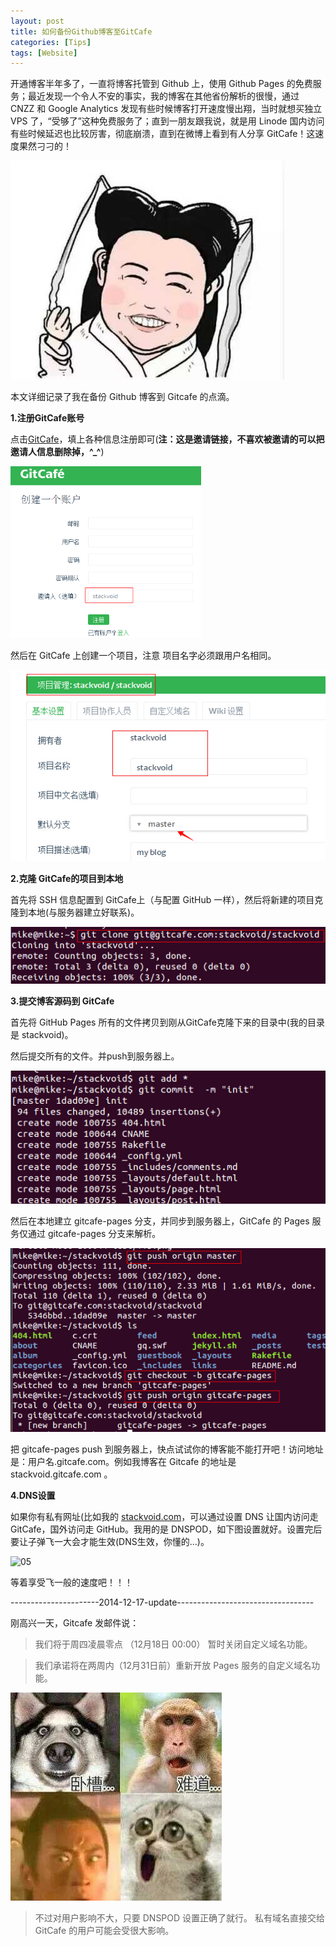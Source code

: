 ```yaml
---
layout: post
title: 如何备份Github博客至GitCafe
categories: [Tips]
tags: [Website]
---
```


开通博客半年多了，一直将博客托管到 Github 上，使用 Github Pages 的免费服务；最近发现一个令人不安的事实，我的博客在其他省份解析的很慢，通过 CNZZ 和 Google Analytics 发现有些时候博客打开速度慢出翔，当时就想买独立 VPS 了，“受够了”这种免费服务了；直到一朋友跟我说，就是用 Linode 国内访问有些时候延迟也比较厉害，彻底崩溃，直到在微博上看到有人分享 GitCafe！这速度果然刁刁的！

![01](/album/2014-12-16-1.jpg)

本文详细记录了我在备份 Github 博客到 Gitcafe 的点滴。

**1.注册GitCafe账号**

点击[GitCafe](http://gitcafe.com/signup?invited_by=stackvoid)，填上各种信息注册即可(**注：这是邀请链接，不喜欢被邀请的可以把邀请人信息删除掉，^_^**)

![02](/album/2014-12-16-1.5.png)

然后在 GitCafe 上创建一个项目，注意 项目名字必须跟用户名相同。

![03](/album/2014-12-16-1.6.jpg)

**2.克隆 GitCafe的项目到本地**

首先将 SSH 信息配置到 GitCafe上（与配置 GitHub 一样），然后将新建的项目克隆到本地(与服务器建立好联系)。

![03](/album/2014-12-16-2.jpg)

**3.提交博客源码到 GitCafe**

首先将 GitHub Pages 所有的文件拷贝到刚从GitCafe克隆下来的目录中(我的目录是 stackvoid)。

然后提交所有的文件。并push到服务器上。

![04](/album/2014-12-16-4.jpg)

然后在本地建立 gitcafe-pages 分支，并同步到服务器上，GitCafe 的 Pages 服务仅通过 gitcafe-pages 分支来解析。

![04.1](/album/2014-12-16-5.png)

把 gitcafe-pages push 到服务器上，快点试试你的博客能不能打开吧！访问地址是：用户名.gitcafe.com。例如我博客在 Gitcafe 的地址是 stackvoid.gitcafe.com 。

**4.DNS设置**

如果你有私有网址(比如我的 [stackvoid.com](http://stackvoid.com)，可以通过设置 DNS 让国内访问走 GitCafe，国外访问走 GitHub。我用的是 DNSPOD，如下图设置就好。设置完后要让子弹飞一大会才能生效(DNS生效，你懂的...)。

![05](/album/2014-12-16-5-5.png)


等着享受飞一般的速度吧！！！


----------------------2014-12-17-update----------------------------------

刚高兴一天，Gitcafe 发邮件说：

> 我们将于周四凌晨零点 （12月18日 00:00） 暂时关闭自定义域名功能。 

> 我们承诺将在两周内（12月31日前）重新开放 Pages 服务的自定义域名功能。


![06](/album/2014-12-16-6.jpg)

> 不过对用户影响不大，只要 DNSPOD 设置正确了就行。
> 私有域名直接交给 GitCafe 的用户可能会受很大影响。

